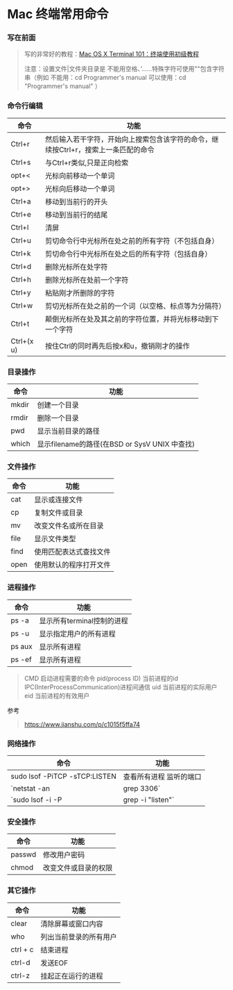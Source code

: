 # Mac 终端常用命令
### 写在前面
> 写的非常好的教程：[Mac OS X Terminal 101：终端使用初级教程](https://www.renfei.org/blog/mac-os-x-terminal-101.html)
> 
> 注意：设置文件|文件夹目录是 不能用空格、’......特殊字符可使用""包含字符串（例如 不能用：cd Programmer's manual 可以使用：cd "Programmer's manual" ）

### 命令行编辑

命令 | 功能
--------- | -------------
Ctrl+r | 然后输入若干字符，开始向上搜索包含该字符的命令，继续按Ctrl+r，搜索上一条匹配的命令
Ctrl+s | 与Ctrl+r类似,只是正向检索
opt+< | 光标向前移动一个单词
opt+> | 光标向后移动一个单词
Ctrl+a | 移动到当前行的开头
Ctrl+e | 移动到当前行的结尾
Ctrl+l | 清屏
Ctrl+u | 剪切命令行中光标所在处之前的所有字符（不包括自身）
Ctrl+k | 剪切命令行中光标所在处之后的所有字符（包括自身）
Ctrl+d | 删除光标所在处字符
Ctrl+h | 删除光标所在处前一个字符
Ctrl+y | 粘贴刚才所删除的字符
Ctrl+w | 剪切光标所在处之前的一个词（以空格、标点等为分隔符）
Ctrl+t | 颠倒光标所在处及其之前的字符位置，并将光标移动到下一个字符
Ctrl+(x u) | 按住Ctrl的同时再先后按x和u，撤销刚才的操作


### 目录操作

命令 | 功能
--------- | -------------
mkdir | 创建一个目录
rmdir | 删除一个目录
pwd | 显示当前目录的路径
which <filename> | 显示filename的路径(在BSD or SysV UNIX 中查找)


### 文件操作

命令 | 功能
--------- | -------------
cat | 显示或连接文件
cp | 复制文件或目录
mv | 改变文件名或所在目录
file | 显示文件类型
find | 使用匹配表达式查找文件
open | 使用默认的程序打开文件
### 进程操作

命令 | 功能
--------- | -------------
ps -a | 显示所有terminal控制的进程
ps -u | 显示指定用户的所有进程
ps aux | 显示所有进程
ps -ef | 显示所有进程
> CMD 启动进程需要的命令
> pid(process ID) 当前进程的id
> IPC(InterProcessCommunication)进程间通信
> uid 当前进程的实际用户
> eid 当前进程的有效用户

参考
><https://www.jianshu.com/p/c1015f5ffa74>

### 网络操作

命令 | 功能
--------- | -------------
sudo lsof -PiTCP -sTCP:LISTEN | 查看所有进程 监听的端口
`netstat -an | grep 3306`|查看端口占用状态
`sudo lsof -i -P | grep -i "listen"`|查看所有进程 监听的端口

### 安全操作

命令 | 功能
--------- | -------------
passwd | 修改用户密码
chmod | 改变文件或目录的权限

### 其它操作

命令 | 功能
--------- | -------------
clear | 清除屏幕或窗口内容
who | 列出当前登录的所有用户
ctrl + c | 结束进程
ctrl-d | 发送EOF
ctrl-z | 挂起正在运行的进程








